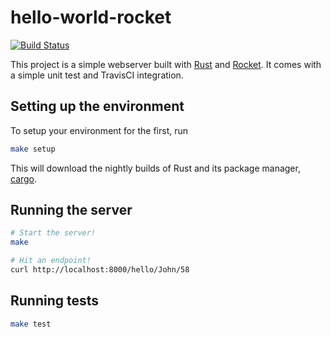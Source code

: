 # hello-world-rocket

[![Build Status](https://travis-ci.org/kevinmichaelchen/hello-world-rocket.svg?branch=master)](https://travis-ci.org/kevinmichaelchen/hello-world-rocket)

This project is a simple webserver built with [Rust](https://www.rust-lang.org)
and [Rocket](https://rocket.rs).
It comes with a simple unit test and TravisCI integration.

## Setting up the environment
To setup your environment for the first, run
```bash
make setup
```
This will download the nightly builds of Rust and its package manager, [cargo](https://doc.rust-lang.org/cargo/).

## Running the server
```bash
# Start the server!
make

# Hit an endpoint!
curl http://localhost:8000/hello/John/58
```

## Running tests
```bash
make test
```

